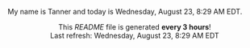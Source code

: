 My name is Tanner and today is Wednesday, August 23, 8:29 AM EDT.

<p align="center">This <i>README</i> file is generated <b>every 3 hours</b>!</br>Last refresh: Wednesday, August 23, 8:29 AM EDT<br /></p>

